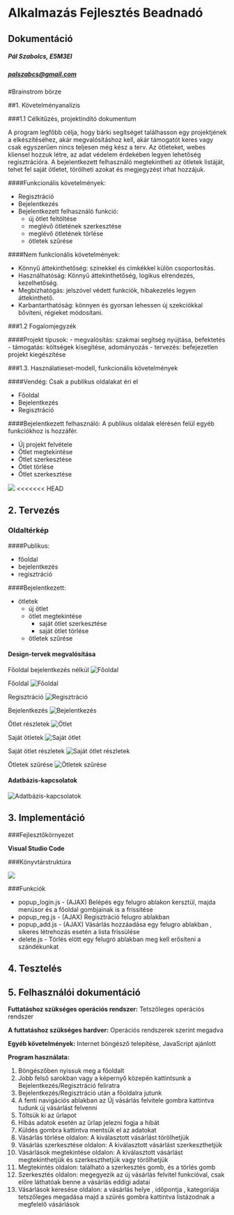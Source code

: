 # Alkalmazás Fejlesztés Beadnadó
## Dokumentáció

##### Pál Szabolcs, E5M3EI
##### palszabcs@gmail.com

#Brainstrom börze

##1. Követelményanalízis

###1.1 Célkitűzés, projektindító dokumentum

A program legfőbb célja, hogy bárki segítséget találhasson egy projektjének a elkészítéséhez, akár megvalósításhoz kell, akár támogatót keres vagy csak egyszerűen nincs teljesen még kész a terv.
Az ötleteket, webes kliensel hozzuk létre, az adat védelem érdekében legyen lehetőség regisztrációra. A bejelentkezett felhasználó megtekintheti az ötletek listáját, tehet fel saját ötletet, törölheti azokat és megjegyzést írhat hozzájuk.

####Funkcionális követelmények:

- Regisztráció
- Bejelentkezés
- Bejelentkezett felhasználó funkció:
    - új ötlet feltöltése
    - meglévő ötletének szerkesztése
    - meglévő ötletének törlése
    - ötletek szűrése

####Nem funkcionális követelmények:

- Könnyű áttekinthetőség: színekkel és címkékkel külön csoportosítás.
- Használhatóság: Könnyű áttekinthetőség, logikus elrendezés, kezelhetőség.
- Megbízhatógás: jelszóvel védett funkciók, hibakezelés legyen áttekinthető.
- Karbantarthatóság: könnyen és gyorsan lehessen új szekciókkal bővíteni, régieket módosítani.

###1.2 Fogalomjegyzék

####Projekt típusok:
    - megvalósítás: szakmai segítség nyújtása, befektetés
    - támogatás: költségek kisegítése, adományozás
    - tervezés: befejezetlen projekt kiegészítése

###1.3. Használatieset-modell, funkcionális követelmények

####Vendég: Csak a publikus oldalakat éri el

- Főoldal
- Bejelentkezés
- Regisztráció

####Bejelentkezett felhasználó: A publikus oldalak elérésén felül egyéb funkciókhoz is hozzáfér.

- Új projekt felvétele
- Ötlet megtekintése
- Ötlet szerkesztése
- Ötlet törlése
- Ötlet szerkesztése

![](docs/images/umlproject.jpg)
<<<<<<< HEAD

## 2. Tervezés

### Oldaltérkép

####Publikus:

- főoldal
- bejelentkezés
- regisztráció

####Bejelentkezett:

- ötletek
  - új ötlet
  - ötlet megtekintése
    - saját ötlet szerkesztése
    - saját ötlet törlése
  - ötletek szűrése

#### Design-tervek megvalósítása

Főoldal bejelentkezés nélkül
![Főoldal](docs/images/design01.jpg)

Főoldal
![Főoldal](docs/images/design04.jpg)

Regisztráció
![Regisztráció](docs/images/design02.jpg)

Bejelentkezés
![Bejelentkezés](docs/images/design03.jpg)

Ötlet részletek
![Ötlet](docs/images/design05.jpg)

Saját ötletek
![Saját ötlet](docs/images/design06.jpg)

Saját ötlet részletek
![Saját ötlet részletek](docs/images/design07.jpg)

Ötletek szűrése
![Ötletek szűrése](docs/images/design08.jpg)


#### Adatbázis-kapcsolatok

![Adatbázis-kapcsolatok](docs/images/data.jpg)

## 3. Implementáció

###Fejlesztőkörnyezet

**Visual Studio Code**

###Könyvtárstruktúra

![](docs/images/konyvtar.png)

###Funkciók

* popup_login.js - (AJAX) Belépés egy felugro ablakon kersztül, majda menüsor és a főoldal gombjainak is a frissitése
* popup_reg.js - (AJAX) Regisztráció felugro ablakban
* popup_add.js - (AJAX) Vásárlás hozzáadása egy felugro ablakban , sikeres létrehozás esetén a lista frissülése
* delete.js - Törlés elött egy felugró ablakban meg kell erősíteni a szándékunkat

## 4. Tesztelés


## 5. Felhasználói dokumentáció

**Futtatáshoz szükséges operációs rendszer:** Tetszőleges operációs rendszer

**A futtatáshoz szükséges hardver:** Operációs rendszerek szerint megadva

**Egyéb követelmények:** Internet böngésző telepítése, JavaScript ajánlott

**Program használata:**

1. Böngészőben nyissuk meg a főoldalt
2. Jobb felső sarokban vagy a képernyő közepén kattintsunk a Bejelentkezés/Regisztráció feliratra
3. Bejelentkezés/Regisztráció után a főoldalra jutunk
4. A fenti navigációs ablakban az Új vásárlás felvitele gombra kattintva tudunk új vásárlást felvenni
5. Töltsük ki az űrlapot
6. Hibás adatok esetén az űrlap jelezni fogja a hibát
7. Küldés gombra kattintva mentsük el az adatokat
8. Vásárlás törlése oldalon: A kiválasztott vásárlást törölhetjük
9. Vásárlás szerkesztése oldalon: A kiválasztott vásárlást szerkeszthetjük
10. Vásárlások megtekintése oldalon: A kiválasztott vásárlást megtekinthetjük és szerkeszthetjük vagy törölhetjük
11. Megtekintés oldalon: található a szerkesztés gomb, és a törlés gomb
12. Szerkesztés oldalon: megegyezik az új vásárlás felvitel funkcióval, csak előre láthatóak benne a vásárlás eddigi adatai
13. Vásárlások keresése oldalon: a vásárlás helye , időpontja , kategoriája tetszőleges megadása majd a szürés gombra kattintva listázodnak a megfelelő vásárlások